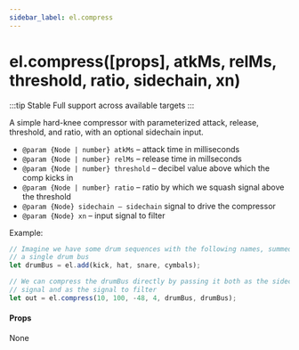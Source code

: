 ```yaml
---
sidebar_label: el.compress
---
```


# el.compress([props], atkMs, relMs, threshold, ratio, sidechain, xn)

:::tip Stable
Full support across available targets
:::

A simple hard-knee compressor with parameterized attack, release, threshold,
and ratio, with an optional sidechain input.

* `@param {Node | number} atkMs` – attack time in milliseconds
* `@param {Node | number} relMs` – release time in millseconds
* `@param {Node | number} threshold` – decibel value above which the comp kicks in
* `@param {Node | number} ratio` – ratio by which we squash signal above the threshold
* `@param {Node} sidechain – sidechain` signal to drive the compressor
* `@param {Node} xn` – input signal to filter

Example:

```js
// Imagine we have some drum sequences with the following names, summed into
// a single drum bus
let drumBus = el.add(kick, hat, snare, cymbals);

// We can compress the drumBus directly by passing it both as the sidechain
// signal and as the signal to filter
let out = el.compress(10, 100, -48, 4, drumBus, drumBus);
```

#### Props

None
